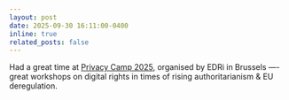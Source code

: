 ```yaml
---
layout: post
date: 2025-09-30 16:11:00-0400
inline: true
related_posts: false
---
```


Had a great time at [Privacy Camp 2025](https://privacycamp.eu/), organised by EDRi in Brussels —- great workshops on digital rights in times of rising authoritarianism & EU deregulation.